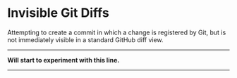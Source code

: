 # Invisible Git Diffs

Attempting to create a commit in which a change is registered by Git, but is not immediately visible in a standard GitHub diff view.

---

​**Will start t​o experiment​ ​with this line.**​

---
